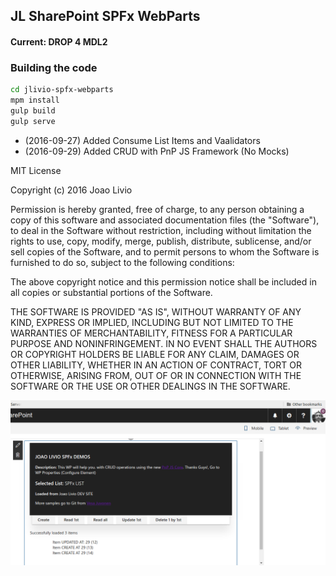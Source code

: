 ## JL SharePoint SPFx WebParts

#### Current: DROP 4 MDL2

### Building the code

```bash
cd jlivio-spfx-webparts
mpm install
gulp build
gulp serve
```
* (2016-09-27) Added Consume List Items and Vaalidators
* (2016-09-29) Added CRUD with PnP JS Framework (No Mocks)

MIT License

Copyright (c) 2016 Joao Livio

Permission is hereby granted, free of charge, to any person obtaining a copy
of this software and associated documentation files (the "Software"), to deal
in the Software without restriction, including without limitation the rights
to use, copy, modify, merge, publish, distribute, sublicense, and/or sell
copies of the Software, and to permit persons to whom the Software is
furnished to do so, subject to the following conditions:

The above copyright notice and this permission notice shall be included in all
copies or substantial portions of the Software.

THE SOFTWARE IS PROVIDED "AS IS", WITHOUT WARRANTY OF ANY KIND, EXPRESS OR
IMPLIED, INCLUDING BUT NOT LIMITED TO THE WARRANTIES OF MERCHANTABILITY,
FITNESS FOR A PARTICULAR PURPOSE AND NONINFRINGEMENT. IN NO EVENT SHALL THE
AUTHORS OR COPYRIGHT HOLDERS BE LIABLE FOR ANY CLAIM, DAMAGES OR OTHER
LIABILITY, WHETHER IN AN ACTION OF CONTRACT, TORT OR OTHERWISE, ARISING FROM,
OUT OF OR IN CONNECTION WITH THE SOFTWARE OR THE USE OR OTHER DEALINGS IN THE
SOFTWARE.

![Just a Demo](src/demoimages/WP3.png?raw=true "Title")

